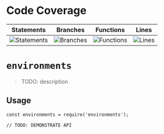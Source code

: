 # Code Coverage
| Statements                  | Branches                | Functions                 | Lines             |
| --------------------------- | ----------------------- | ------------------------- | ----------------- |
| ![Statements](https://img.shields.io/badge/statements-81.65%25-yellow.svg?style=flat) | ![Branches](https://img.shields.io/badge/branches-75.47%25-red.svg?style=flat) | ![Functions](https://img.shields.io/badge/functions-83.7%25-yellow.svg?style=flat) | ![Lines](https://img.shields.io/badge/lines-81.56%25-yellow.svg?style=flat) |
# `environments`

> TODO: description

## Usage

```
const environments = require('environments');

// TODO: DEMONSTRATE API
```